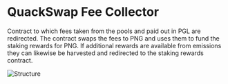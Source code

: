 # QuackSwap Fee Collector

Contract to which fees taken from the pools and paid out in PGL are redirected. The contract swaps the fees to PNG and uses them to fund the staking rewards for PNG. If additional rewards are available from emissions they can likewise be harvested and redirected to the staking rewards contract.

![Structure](https://aws1.discourse-cdn.com/standard11/uploads/png/original/1X/d6bde80b15a94961f512e2a35e81b1deebf1a8a1.png)
